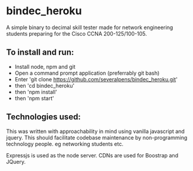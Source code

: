 # bindec_heroku

A simple binary to decimal skill tester made for network engineering students preparing for the Cisco CCNA 200-125/100-105.

## To install and run:
* Install node, npm and git
* Open a command prompt application (preferrably git bash)
* Enter 'git clone https://github.com/severalpens/bindec_heroku.git'
* then 'cd bindec_heroku'
* then 'npm install'
* then 'npm start'


## Technologies used:
This was written with approachability in mind using vanilla javascript and jquery. This should facilitate codebase maintenance by non-programming technology people. eg networking students etc.

Expressjs is used as the node server. CDNs are used for Boostrap and JQuery.
